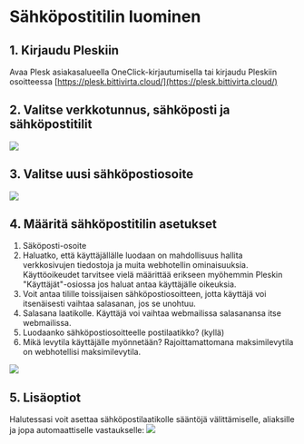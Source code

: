 # Sähköpostitilin luominen
## 1. Kirjaudu Pleskiin​
Avaa Plesk asiakasalueella OneClick-kirjautumisella tai kirjaudu Pleskiin osoitteessa [https://plesk.bittivirta.cloud/](https://plesk.bittivirta.cloud/)

## 2. Valitse verkkotunnus, sähköposti ja sähköpostitilit​
![](https://cdn.bittivirta.fi/docimg/crisp/image_1ijykzh.png)

## 3. Valitse uusi sähköpostiosoite​
![](https://cdn.bittivirta.fi/docimg/crisp/image_1pt1zar.png)

## 4. Määritä sähköpostitilin asetukset​
1. Säköposti-osoite
2. Haluatko, että käyttäjällälle luodaan on mahdollisuus hallita verkkosivujen tiedostoja ja muita webhotellin ominaisuuksia. Käyttöoikeudet tarvitsee vielä määrittää erikseen myöhemmin Pleskin "Käyttäjät"-osiossa jos haluat antaa käyttäjälle oikeuksia.
3. Voit antaa tilille toissijaisen sähköpostiosoitteen, jotta käyttäjä voi itsenäisesti vaihtaa salasanan, jos se unohtuu.
4. Salasana laatikolle. Käyttäjä voi vaihtaa webmailissa salasanansa itse webmailissa.
5. Luodaanko sähköpostiosoitteelle postilaatikko? (kyllä)
6. Mikä levytila käyttäjälle myönnetään? Rajoittamattomana maksimilevytila on webhotellisi maksimilevytila.

![](https://cdn.bittivirta.fi/docimg/crisp/image_1wiloh1.png)

## 5. Lisäoptiot​
Halutessasi voit asettaa sähköpostilaatikolle sääntöjä välittämiselle, aliaksille ja jopa automaattiselle vastaukselle:
![](https://cdn.bittivirta.fi/docimg/crisp/image_1xlpfif.png)